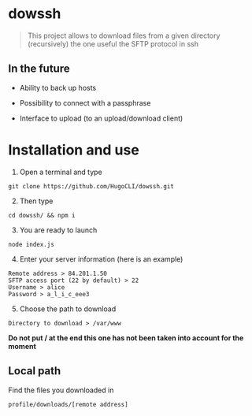 # dowssh
> This project allows to download files from a given directory (recursively) the one useful the SFTP protocol in ssh

## In the future

- Ability to back up hosts

- Possibility to connect with a passphrase

- Interface to upload (to an upload/download client)

# Installation and use

1. Open a terminal and type
```
git clone https://github.com/HugoCLI/dowssh.git 
```

2. Then type
```
cd dowssh/ && npm i
```

3. You are ready to launch
```
node index.js
```

4. Enter your server information (here is an example)
```
Remote address > 84.201.1.50
SFTP access port (22 by default) > 22
Username > alice
Password > a_l_i_c_eee3
```

5. Choose the path to download
```
Directory to download > /var/www
```
**Do not put / at the end this one has not been taken into account for the moment**

## Local path
Find the files you downloaded in
```
profile/downloads/[remote address]
```
